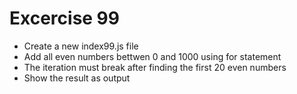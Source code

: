 # Excercise 99

* Create a new index99.js file
* Add all even numbers bettwen 0 and 1000 using for statement
* The iteration must break after finding the first 20 even numbers
* Show the result as output
